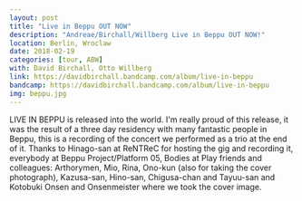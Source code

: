 ```yaml
---
layout: post
title: "Live in Beppu OUT NOW"
description: "Andreae/Birchall/Willberg Live in Beppu OUT NOW!"
location: Berlin, Wroclaw
date: 2018-02-19
categories: [tour, ABW]
with: David Birchall, Otto Willberg
link: https://davidbirchall.bandcamp.com/album/live-in-beppu
bandcamp: https://davidbirchall.bandcamp.com/album/live-in-beppu
img: beppu.jpg
---
```


LIVE IN BEPPU is released into the world. I'm really proud of this release, it was the result of a three day residency with many fantastic people in Beppu, this is a recording of the concert we performed as a trio at the end of it. Thanks to Hinago-san at ReNTReC for hosting the gig and recording it, everybody at Beppu Project/Platform 05, Bodies at Play friends and colleagues: Arthorymen, Mio, Rina, Ono-kun (also for taking the cover photograph), Kazusa-san, Hino-san, Chigusa-chan and Tayuu-san and Kotobuki Onsen and Onsenmeister where we took the cover image.
